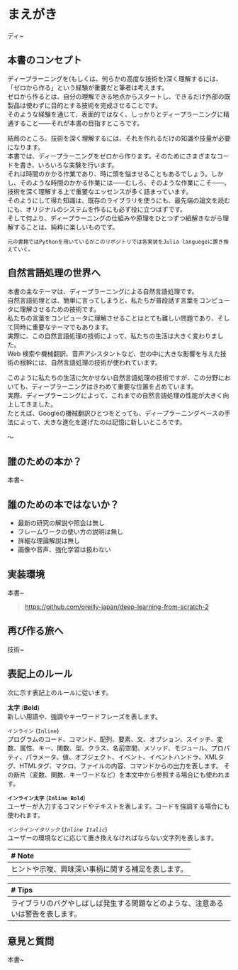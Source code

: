 # まえがき

ディ~

## 本書のコンセプト

ディープラーニングを(もしくは、何らかの高度な技術を)深く理解するには、「ゼロから作る」という経験が重要だと筆者は考えます。  
ゼロから作るとは、自分の理解できる地点からスタートし、できるだけ外部の既製品は使わずに目的とする技術を完成させることです。  
そのような経験を通じて、表面的ではなく、しっかりとディープラーニングに精通すること――それが本書の目指すところです。  

結局のところ、技術を深く理解するには、それを作れるだけの知識や技量が必要になります。  
本書では、ディープラーニングをゼロから作ります。そのためにさまざまなコードを書き、いろいろな実験を行います。  
それは時間のかかる作業であり、時に頭を悩ませることもあるでしょう。しかし、そのような時間のかかる作業には――むしろ、そのような作業にこそ――、技術を深く理解する上で重要なエッセンスが多く詰まっています。  
そのようにして得た知識は、既存のライブラリを使うにも、最先端の論文を読むにも、オリジナルのシステムを作るにも必ず役に立つはずです。  
そして何より、ディープラーニングの仕組みや原理をひとつずつ紐解きながら理解することは、純粋に楽しいものです。

```Note
元の書籍ではPythonを用いているがこのリポジトリでは各実装をJulia languegeに置き換えていく。
```

## 自然言語処理の世界へ

本書の主なテーマは、ディープラーニングによる自然言語処理です。  
自然言語処理とは、簡単に言ってしまうと、私たちが普段話す言葉をコンピュータに理解させるための技術です。  
私たちの言葉をコンピュータに理解させることはとても難しい問題であり、そして同時に重要なテーマでもあります。  
実際に、この自然言語処理の技術によって、私たちの生活は大きく変わりました。  
Web 検索や機械翻訳、音声アシスタントなど、世の中に大きな影響を与えた技術の根幹には、自然言語処理の技術が使われています。

このように私たちの生活に欠かせない自然言語処理の技術ですが、この分野においても、ディープラーニングはきわめて重要な位置を占めています。  
実際、ディープラーニングによって、これまでの自然言語処理の性能が大きく向上してきました。  
たとえば、Googleの機械翻訳ひとつをとっても、ディープラーニングベースの手法によって、大きな進化を遂げたのは記憶に新しいところです。

～  

## 誰のための本か？

本書~

## 誰のための本ではないか？

* 最新の研究の解説や照会は無し
* フレームワークの使い方の説明は無し
* 詳細な理論解説は無し
* 画像や音声、強化学習は扱わない

## 実装環境

本書~

> https://github.com/oreilly-japan/deep-learning-from-scratch-2

## 再び作る旅へ

技術~

## 表記上のルール

次に示す表記上のルールに従います。

**太字** (**Bold**)  
新しい用語や、強調やキーワードフレーズを表します。

`インライン` (`Inline`)  
プログラムのコード、コマンド、配列、要素、文、オプション、スイッチ、変数、属性、キー、関数、型、クラス、名前空間、メソッド、モジュール、プロパティ、パラメータ、値、オブジェクト、イベント、イベントハンドラ、XMLタグ、HTMLタグ、マクロ、ファイルの内容、コマンドからの出力を表します。 
その断片（変数、関数、キーワードなど）を本文中から参照する場合にも使われます。  

**`インライン太字`** (**`Inline Bold`**)  
ユーザーが入力するコマンドやテキストを表します。コードを強調する場合にも使われます。  

*`インラインイタリック`* (*`Inline Italic`*)  
ユーザーの環境などに応じて置き換えなければならない文字列を表します。


|# Note|
|:-|
|ヒントや示唆、興味深い事柄に関する補足を表します。|



|# Tips|
|:-|
|ライブラリのバグやしばしば発生する問題などのような、注意あるいは警告を表します。|


## 意見と質問

本書~
